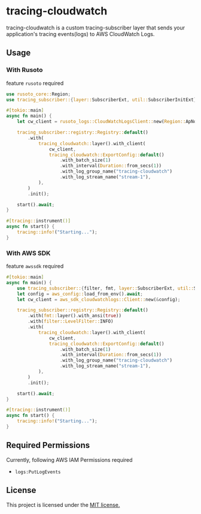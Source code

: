 # tracing-cloudwatch

tracing-cloudwatch is a custom tracing-subscriber layer that sends your application's tracing events(logs) to AWS CloudWatch Logs.  

## Usage

### With Rusoto

feature `rusoto` required

```rust
use rusoto_core::Region;
use tracing_subscriber::{layer::SubscriberExt, util::SubscriberInitExt};

#[tokio::main]
async fn main() {
    let cw_client = rusoto_logs::CloudWatchLogsClient::new(Region::ApNortheast1);

    tracing_subscriber::registry::Registry::default()
        .with(
            tracing_cloudwatch::layer().with_client(
                cw_client,
                tracing_cloudwatch::ExportConfig::default()
                    .with_batch_size(1)
                    .with_interval(Duration::from_secs(1))
                    .with_log_group_name("tracing-cloudwatch")
                    .with_log_stream_name("stream-1"),
            ),
        )
        .init();

    start().await;
}

#[tracing::instrument()]
async fn start() {
    tracing::info!("Starting...");
}
```

### With AWS SDK

feature `awssdk` required

```rust
#[tokio::main]
async fn main() {
    use tracing_subscriber::{filter, fmt, layer::SubscriberExt, util::SubscriberInitExt};
    let config = aws_config::load_from_env().await;
    let cw_client = aws_sdk_cloudwatchlogs::Client::new(&config);

    tracing_subscriber::registry::Registry::default()
        .with(fmt::layer().with_ansi(true))
        .with(filter::LevelFilter::INFO)
        .with(
            tracing_cloudwatch::layer().with_client(
                cw_client,
                tracing_cloudwatch::ExportConfig::default()
                    .with_batch_size(1)
                    .with_interval(Duration::from_secs(1))
                    .with_log_group_name("tracing-cloudwatch")
                    .with_log_stream_name("stream-1"),
            ),
        )
        .init();

    start().await;
}

#[tracing::instrument()]
async fn start() {
    tracing::info!("Starting...");
}
```

## Required Permissions

Currently, following AWS IAM Permissions required

* `logs:PutLogEvents`

## License

This project is licensed under the [MIT license.](./LICENSE)